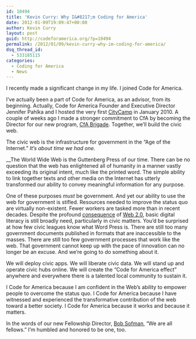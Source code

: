 ```yaml
---
id: 10494
title: 'Kevin Curry: Why I&#8217;m Coding for America'
date: 2012-01-09T19:09:47+00:00
author: Kevin Curry
layout: post
guid: http://codeforamerica.org/?p=10494
permalink: /2012/01/09/kevin-curry-why-im-coding-for-america/
dsq_thread_id:
  - 533185115
categories:
  - Coding for America
  - News
---
```

I recently made a significant change in my life. I joined Code for America.

I&#8217;ve actually been a part of Code for America, as an advisor, from its beginning. Actually, Code for America Founder and Executive Director Jennifer Pahlka and I hosted the very first <a title="CityCamp home" href="http://citycamp.govfresh.com/" target="_blank">CityCamp</a> in January 2010. A couple of weeks ago I made a stronger commitment to CfA by becoming the Director for our new program, <a title="Brigade home" href="http://codeforamerica.org/brigade" target="_blank">CfA Brigade</a>. Together, we&#8217;ll build the civic web.

The civic web is the infrastructure for government in the &#8220;Age of the Internet.&#8221; _It&#8217;s about time we had one._

__The World Wide Web is the Guttenberg Press of our time. There can be no question that the web has enlightened all of humanity in a manner vastly exceeding its original intent, much like the printed word. The simple ability to link together texts and other media on the Internet has utterly transformed our ability to convey meaningful information for any purpose.

One of these purposes _must_ be government. And yet our ability to use the web for government is stifled. Resources needed to improve the status quo are virtually non-existent. Fewer workers are tasked more than in recent decades. Despite the profound <a title="merriam-webster" href="http://www.merriam-webster.com/dictionary/consequence" target="_blank">consequence</a> of <a title="Tim O'Reilly's paper" href="http://oreilly.com/web2/archive/what-is-web-20.html" target="_blank">Web 2.0</a>, basic digital literacy is still broadly need, particularly in civic matters. You&#8217;d be surprised at how few civic leagues know what Word Press is. There are still too many government documents published in formats that are inaccessible to the masses. There are still too few government processes that work like the web. That government cannot keep up with the pace of innovation can no longer be an excuse. And we&#8217;re going to do something about it.

We will deploy civic apps. We will liberate civic data. We will stand up and operate civic hubs online. We will create the &#8220;Code for America effect&#8221; anywhere and everywhere there is a talented local community to sustain it.

I Code for America because I am confident in the Web&#8217;s ability to empower people to overcome the status quo. I Code for America because I have witnessed and experienced the transformative contribution of the web toward a better society. I Code for America because it works and because it matters.

In the words of our new Fellowship Director, <a title="who we are" href="http://codeforamerica.org/who-we-are/" target="_blank">Bob Sofman</a>, &#8220;We are all fellows.&#8221; I&#8217;m humbled and honored to be one, too.